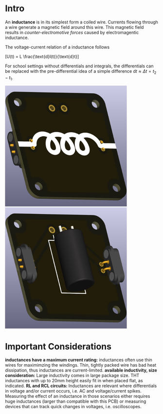 # Intro  
An **inductance** is in its simplest form a coiled wire. Currents flowing through a wire generate a magnetic field around this wire. This magnetic field results in *counter-electromotive forces* caused by electromagentic inductance.

The voltage-current relation of a inductance follows 

\[U(t) = L \frac{\text{d}I(t)}{\text{d}t}\]

For school settings without differentials and integrals, the differentials can be replaced with the pre-differential idea of a simple difference $\text{d}t \approx \Delta t = t_2 - t_1$.

<img src="component_inductance_THT_TOP.png" alt="Circuit Diagram" width="400"> <img src="component_inductance_THT_BOTTOM.png" alt="Circuit Diagram" width="400">

# Important Considerations  

**inductances have a maximum current rating:** inductances often use thin wires for maximimzing the windings. Thin, tightly packed wire has bad heat dissipation, thus inductances are current-limited. 
**available inductivity, size consideration:** Large inductivity comes in large package size. THT inductances with up to 20mm height easily fit in when placed flat, as indicated.
**RL and RCL circuits:** Inductances are relevant where differentials in voltage and/or current occurs, i.e. AC and voltage/current spikes. Measuring the effect of an inductance in those scenarios either requires huge inductances (larger than compatible with this PCB) or measuring devices that can track quick changes in voltages, i.e. oscilloscopes. 

